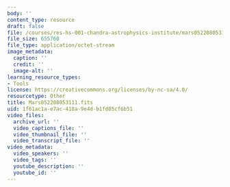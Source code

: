 ```yaml
---
body: ''
content_type: resource
draft: false
file: /courses/res-hs-001-chandra-astrophysics-institute/mars052208053111.fits
file_size: 655760
file_type: application/octet-stream
image_metadata:
  caption: ''
  credit: ''
  image-alt: ''
learning_resource_types:
- Tools
license: https://creativecommons.org/licenses/by-nc-sa/4.0/
resourcetype: Other
title: Mars052208053111.fits
uid: 1f61ac1a-e7ac-418a-9e4d-b1fd05cf6b51
video_files:
  archive_url: ''
  video_captions_file: ''
  video_thumbnail_file: ''
  video_transcript_file: ''
video_metadata:
  video_speakers: ''
  video_tags: ''
  youtube_description: ''
  youtube_id: ''
---
```

